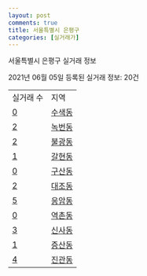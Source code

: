 ```yaml
---
layout: post
comments: true
title: 서울특별시 은평구
categories: [실거래가]
---
```


서울특별시 은평구 실거래 정보

2021년 06월 05일 등록된 실거래 정보: 20건


<table>
  <tr>
    <td>실거래 수</td>
    <td>지역</td>
  </tr>

  
  <tr>
    <td><a href="1138010100.html">0</a></td>
    <td><a href="1138010100.html">수색동</a></td>
  </tr>
    

  <tr>
    <td><a href="1138010200.html">2</a></td>
    <td><a href="1138010200.html">녹번동</a></td>
  </tr>
    

  <tr>
    <td><a href="1138010300.html">2</a></td>
    <td><a href="1138010300.html">불광동</a></td>
  </tr>
    

  <tr>
    <td><a href="1138010400.html">1</a></td>
    <td><a href="1138010400.html">갈현동</a></td>
  </tr>
    

  <tr>
    <td><a href="1138010500.html">0</a></td>
    <td><a href="1138010500.html">구산동</a></td>
  </tr>
    

  <tr>
    <td><a href="1138010600.html">2</a></td>
    <td><a href="1138010600.html">대조동</a></td>
  </tr>
    

  <tr>
    <td><a href="1138010700.html">5</a></td>
    <td><a href="1138010700.html">응암동</a></td>
  </tr>
    

  <tr>
    <td><a href="1138010800.html">0</a></td>
    <td><a href="1138010800.html">역촌동</a></td>
  </tr>
    

  <tr>
    <td><a href="1138010900.html">3</a></td>
    <td><a href="1138010900.html">신사동</a></td>
  </tr>
    

  <tr>
    <td><a href="1138011000.html">1</a></td>
    <td><a href="1138011000.html">증산동</a></td>
  </tr>
    

  <tr>
    <td><a href="1138011400.html">4</a></td>
    <td><a href="1138011400.html">진관동</a></td>
  </tr>
    


</table>
    